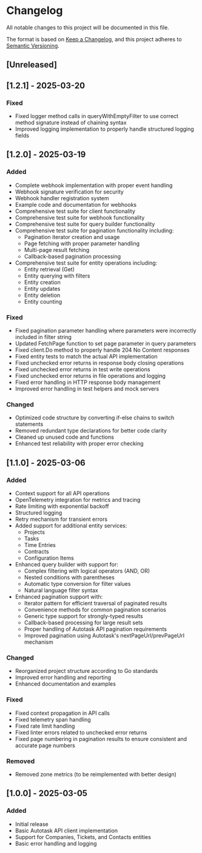 # Changelog

All notable changes to this project will be documented in this file.

The format is based on [Keep a Changelog](https://keepachangelog.com/en/1.0.0/),
and this project adheres to [Semantic Versioning](https://semver.org/spec/v2.0.0.html).

## [Unreleased]


## [1.2.1] - 2025-03-20

### Fixed
- Fixed logger method calls in queryWithEmptyFilter to use correct method signature instead of chaining syntax
- Improved logging implementation to properly handle structured logging fields 

## [1.2.0] - 2025-03-19

### Added
- Complete webhook implementation with proper event handling
- Webhook signature verification for security
- Webhook handler registration system
- Example code and documentation for webhooks
- Comprehensive test suite for client functionality
- Comprehensive test suite for webhook functionality
- Comprehensive test suite for query builder functionality
- Comprehensive test suite for pagination functionality including:
  - Pagination iterator creation and usage
  - Page fetching with proper parameter handling
  - Multi-page result fetching
  - Callback-based pagination processing
- Comprehensive test suite for entity operations including:
  - Entity retrieval (Get)
  - Entity querying with filters
  - Entity creation
  - Entity updates
  - Entity deletion
  - Entity counting

### Fixed
- Fixed pagination parameter handling where parameters were incorrectly included in filter string
- Updated FetchPage function to set page parameter in query parameters
- Fixed client.Do method to properly handle 204 No Content responses
- Fixed entity tests to match the actual API implementation
- Fixed unchecked error returns in response body closing operations
- Fixed unchecked error returns in test write operations
- Fixed unchecked error returns in file operations and logging
- Fixed error handling in HTTP response body management
- Improved error handling in test helpers and mock servers

### Changed
- Optimized code structure by converting if-else chains to switch statements
- Removed redundant type declarations for better code clarity
- Cleaned up unused code and functions
- Enhanced test reliability with proper error checking

## [1.1.0] - 2025-03-06

### Added
- Context support for all API operations
- OpenTelemetry integration for metrics and tracing
- Rate limiting with exponential backoff
- Structured logging
- Retry mechanism for transient errors
- Added support for additional entity services:
  - Projects
  - Tasks
  - Time Entries
  - Contracts
  - Configuration Items
- Enhanced query builder with support for:
  - Complex filtering with logical operators (AND, OR)
  - Nested conditions with parentheses
  - Automatic type conversion for filter values
  - Natural language filter syntax
- Enhanced pagination support with:
  - Iterator pattern for efficient traversal of paginated results
  - Convenience methods for common pagination scenarios
  - Generic type support for strongly-typed results
  - Callback-based processing for large result sets
  - Proper handling of Autotask API pagination requirements
  - Improved pagination using Autotask's nextPageUrl/prevPageUrl mechanism

### Changed
- Reorganized project structure according to Go standards
- Improved error handling and reporting
- Enhanced documentation and examples

### Fixed
- Fixed context propagation in API calls
- Fixed telemetry span handling
- Fixed rate limit handling
- Fixed linter errors related to unchecked error returns
- Fixed page numbering in pagination results to ensure consistent and accurate page numbers

### Removed
- Removed zone metrics (to be reimplemented with better design)

## [1.0.0] - 2025-03-05

### Added
- Initial release
- Basic Autotask API client implementation
- Support for Companies, Tickets, and Contacts entities
- Basic error handling and logging
